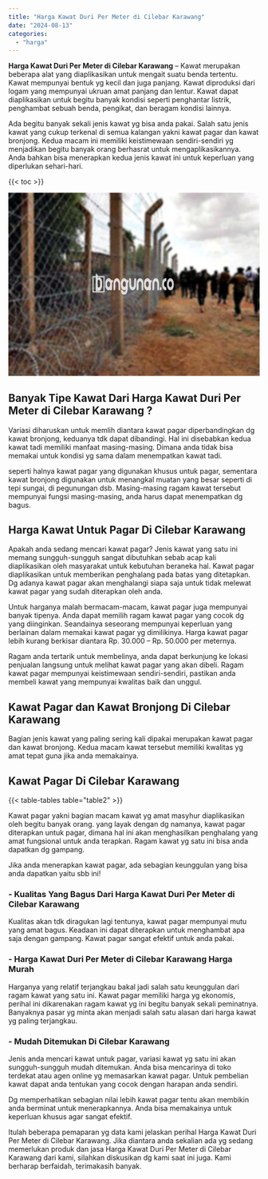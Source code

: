 ```yaml
---
title: "Harga Kawat Duri Per Meter di Cilebar Karawang"
date: "2024-08-13"
categories: 
  - "harga"
---
```


**Harga Kawat Duri Per Meter di Cilebar Karawang** – Kawat merupakan beberapa alat yang diaplikasikan untuk mengait suatu benda tertentu. Kawat mempunyai bentuk yg kecil dan juga panjang. Kawat diproduksi dari logam yang mempunyai ukruan amat panjang dan lentur. Kawat dapat diaplikasikan untuk begitu banyak kondisi seperti penghantar listrik, penghambat sebuah benda, pengikat, dan beragam kondisi lainnya.

Ada begitu banyak sekali jenis kawat yg bisa anda pakai. Salah satu jenis kawat yang cukup terkenal di semua kalangan yakni kawat pagar dan kawat bronjong. Kedua macam ini memiliki keistimewaan sendiri-sendiri yg menjadikan begitu banyak orang berhasrat untuk mengaplikasikannya. Anda bahkan bisa menerapkan kedua jenis kawat ini untuk keperluan yang diperlukan sehari-hari.

{{< toc >}}

![Harga Kawat Duri Per Meter di Cilebar Karawang](/images/jual-kawat-murah25.png)

## Banyak Tipe Kawat Dari Harga Kawat Duri Per Meter di Cilebar Karawang ?

Variasi diharuskan untuk memlih diantara kawat pagar diperbandingkan dg kawat bronjong, keduanya tdk dapat dibandingi. Hal ini disebabkan kedua kawat tadi memiliki manfaat masing-masing. Dimana anda tidak bisa memakai untuk kondisi yg sama dalam menempatkan kawat tadi.

seperti halnya kawat pagar yang digunakan khusus untuk pagar, sementara kawat bronjong digunakan untuk menangkal muatan yang besar seperti di tepi sungai, di pegunungan dsb. Masing-masing ragam kawat tersebut mempunyai fungsi masing-masing, anda harus dapat menempatkan dg bagus.

## Harga Kawat Untuk Pagar Di Cilebar Karawang

Apakah anda sedang mencari kawat pagar? Jenis kawat yang satu ini memang sungguh-sungguh sangat dibutuhkan sebab acap kali diaplikasikan oleh masyarakat untuk kebutuhan beraneka hal. Kawat pagar diaplikasikan untuk memberikan penghalang pada batas yang ditetapkan. Dg adanya kawat pagar akan menghalangi siapa saja untuk tidak melewat kawat pagar yang sudah diterapkan oleh anda.

Untuk harganya malah bermacam-macam, kawat pagar juga mempunyai banyak tipenya. Anda dapat memilih ragam kawat pagar yang cocok dg yang diinginkan. Seandainya seseorang mempunyai keperluan yang berlainan dalam memakai kawat pagar yg dimilikinya. Harga kawat pagar lebih kurang berkisar diantara Rp. 30.000 – Rp. 50.000 per meternya.

Ragam anda tertarik untuk membelinya, anda dapat berkunjung ke lokasi penjualan langsung untuk melihat kawat pagar yang akan dibeli. Ragam kawat pagar mempunyai keistimewaan sendiri-sendiri, pastikan anda membeli kawat yang mempunyai kwalitas baik dan unggul.

## Kawat Pagar dan Kawat Bronjong Di Cilebar Karawang

Bagian jenis kawat yang paling sering kali dipakai merupakan kawat pagar dan kawat bronjong. Kedua macam kawat tersebut memiliki kwalitas yg amat tepat guna jika anda memakainya.

## Kawat Pagar Di Cilebar Karawang

{{< table-tables table="table2" >}}

Kawat pagar yakni bagian macam kawat yg amat masyhur diaplikasikan oleh begitu banyak orang. yang layak dengan dg namanya, kawat pagar diterapkan untuk pagar, dimana hal ini akan menghasilkan penghalang yang amat fungsional untuk anda terapkan. Ragam kawat yg satu ini bisa anda dapatkan dg gampang.

Jika anda menerapkan kawat pagar, ada sebagian keunggulan yang bisa anda dapatkan yaitu sbb ini!

### \- Kualitas Yang Bagus Dari Harga Kawat Duri Per Meter di Cilebar Karawang

Kualitas akan tdk diragukan lagi tentunya, kawat pagar mempunyai mutu yang amat bagus. Keadaan ini dapat diterapkan untuk menghambat apa saja dengan gampang. Kawat pagar sangat efektif untuk anda pakai.

### \- Harga Kawat Duri Per Meter di Cilebar Karawang Harga Murah

Harganya yang relatif terjangkau bakal jadi salah satu keunggulan dari ragam kawat yang satu ini. Kawat pagar memiliki harga yg ekonomis, perihal ini dikarenakan ragam kawat yg ini begitu banyak sekali peminatnya. Banyaknya pasar yg minta akan menjadi salah satu alasan dari harga kawat yg paling terjangkau.

### \- Mudah Ditemukan Di Cilebar Karawang

Jenis anda mencari kawat untuk pagar, variasi kawat yg satu ini akan sungguh-sungguh mudah ditemukan. Anda bisa mencarinya di toko terdekat atau agen online yg memasarkan kawat pagar. Untuk pembelian kawat dapat anda tentukan yang cocok dengan harapan anda sendiri.

Dg memperhatikan sebagian nilai lebih kawat pagar tentu akan membikin anda berminat untuk menerapkannya. Anda bisa memakainya untuk keperluan khusus agar sangat efektif.

Itulah beberapa pemaparan yg data kami jelaskan perihal Harga Kawat Duri Per Meter di Cilebar Karawang. Jika diantara anda sekalian ada yg sedang memerlukan produk dan jasa Harga Kawat Duri Per Meter di Cilebar Karawang dari kami, silahkan diskusikan dg kami saat ini juga. Kami berharap berfaidah, terimakasih banyak.

